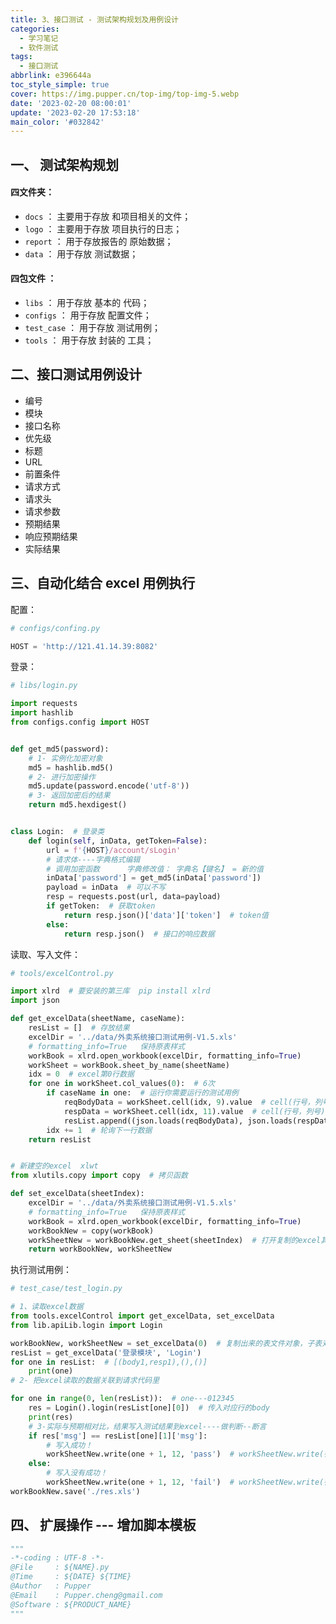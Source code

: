 ```yaml
---
title: 3、接口测试 - 测试架构规划及用例设计
categories:
  - 学习笔记
  - 软件测试
tags:
  - 接口测试
abbrlink: e396644a
toc_style_simple: true
cover: https://img.pupper.cn/top-img/top-img-5.webp
date: '2023-02-20 08:00:01'
update: '2023-02-20 17:53:18'
main_color: '#032842'
---
```


## 一、 测试架构规划

#### 四文件夹：

- `docs` ： 主要用于存放 和项目相关的文件；
- `logo` ： 主要用于存放 项目执行的日志；
- `report` ： 用于存放报告的 原始数据；
- `data` ： 用于存放 测试数据；

#### 四包文件 ：

- `libs` ： 用于存放 基本的 代码；
- `configs` ： 用于存放 配置文件；
- `test_case` ： 用于存放 测试用例；
- `tools` ： 用于存放 封装的 工具；

## 二、接口测试用例设计

- 编号
- 模块
- 接口名称
- 优先级
- 标题
- URL
- 前置条件
- 请求方式
- 请求头
- 请求参数
- 预期结果
- 响应预期结果
- 实际结果

## 三、自动化结合 excel 用例执行

配置：

```python
# configs/confing.py

HOST = 'http://121.41.14.39:8082'
```

登录：

```python
# libs/login.py

import requests
import hashlib
from configs.config import HOST


def get_md5(password):
    # 1- 实例化加密对象
    md5 = hashlib.md5()
    # 2- 进行加密操作
    md5.update(password.encode('utf-8'))
    # 3- 返回加密后的结果
    return md5.hexdigest()


class Login:  # 登录类
    def login(self, inData, getToken=False):
        url = f'{HOST}/account/sLogin'
        # 请求体----字典格式编辑
        # 调用加密函数      字典修改值： 字典名【键名】 = 新的值
        inData['password'] = get_md5(inData['password'])
        payload = inData  # 可以不写
        resp = requests.post(url, data=payload)
        if getToken:  # 获取token
            return resp.json()['data']['token']  # token值
        else:
            return resp.json()  # 接口的响应数据
```

读取、写入文件：

```python
# tools/excelControl.py

import xlrd  # 要安装的第三库  pip install xlrd
import json

def get_excelData(sheetName, caseName):
    resList = []  # 存放结果
    excelDir = '../data/外卖系统接口测试用例-V1.5.xls'
    # formatting_info=True   保持原表样式
    workBook = xlrd.open_workbook(excelDir, formatting_info=True)
    workSheet = workBook.sheet_by_name(sheetName)
    idx = 0  # excel第0行数据
    for one in workSheet.col_values(0):  # 6次
        if caseName in one:  # 运行你需要运行的测试用例
            reqBodyData = workSheet.cell(idx, 9).value  # cell(行号，列号).value
            respData = workSheet.cell(idx, 11).value  # cell(行号，列号).value
            resList.append((json.loads(reqBodyData), json.loads(respData)))
        idx += 1  # 轮询下一行数据
    return resList


# 新建空的excel  xlwt
from xlutils.copy import copy  # 拷贝函数

def set_excelData(sheetIndex):
    excelDir = '../data/外卖系统接口测试用例-V1.5.xls'
    # formatting_info=True   保持原表样式
    workBook = xlrd.open_workbook(excelDir, formatting_info=True)
    workBookNew = copy(workBook)
    workSheetNew = workBookNew.get_sheet(sheetIndex)  # 打开复制的excel其中一个表--登录模块
    return workBookNew, workSheetNew
```

执行测试用例：

```python
# test_case/test_login.py

# 1、读取excel数据
from tools.excelControl import get_excelData, set_excelData
from lib.apiLib.login import Login

workBookNew, workSheetNew = set_excelData(0)  # 复制出来的表文件对象，子表对象
resList = get_excelData('登录模块', 'Login')
for one in resList:  # [(body1,resp1),(),()]
    print(one)
# 2- 把excel读取的数据关联到请求代码里

for one in range(0, len(resList)):  # one---012345
    res = Login().login(resList[one][0])  # 传入对应行的body
    print(res)
    # 3-实际与预期相对比，结果写入测试结果到excel----做判断--断言
    if res['msg'] == resList[one][1]['msg']:
        # 写入成功！
        workSheetNew.write(one + 1, 12, 'pass')  # workSheetNew.write(行号，列号，值)
    else:
        # 写入没有成功！
        workSheetNew.write(one + 1, 12, 'fail')  # workSheetNew.write(行号，列号，值)
workBookNew.save('./res.xls')
```

## 四、 扩展操作 --- 增加脚本模板

```python
"""
-*-coding : UTF-8 -*-
@File     : ${NAME}.py
@Time     : ${DATE} ${TIME}
@Author   : Pupper
@Email    : Pupper.cheng@gmail.com
@Software : ${PRODUCT_NAME}
"""
```
